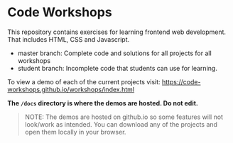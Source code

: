 # Code Workshops

This repository contains exercises for learning frontend web development. That includes HTML, CSS and Javascript.
- master branch: Complete code and solutions for all projects for all workshops
- student branch: Incomplete code that students can use for learning.

To view a demo of each of the current projects visit:
https://code-workshops.github.io/workshops/index.html

**The `/docs` directory is where the demos are hosted. Do not edit.**

> NOTE: The demos are hosted on github.io so some features will not look/work as intended. You can download any of the projects and open them locally in your browser.
